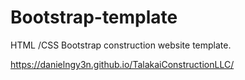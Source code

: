 # Bootstrap-template
HTML /CSS Bootstrap construction website template.

https://danielngy3n.github.io/TalakaiConstructionLLC/

